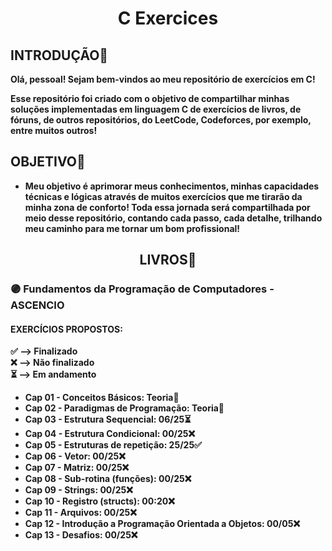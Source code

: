 <h1 align="center"> C Exercices </h1>

<h2> INTRODUÇÃO🌱 </h2>
<p> <strong>

Olá, pessoal! Sejam bem-vindos ao meu repositório de exercícios em C!

Esse repositório foi criado com o objetivo de compartilhar minhas soluções implementadas em linguagem C de exercícios de livros, de fóruns, de outros repositórios, do LeetCode, Codeforces, por exemplo, entre muitos outros!

</strong> </p>

<h2> OBJETIVO🎯 </h2>

<p> <strong>

- Meu objetivo é aprimorar meus conhecimentos, minhas capacidades técnicas e lógicas através de muitos exercícios que me tirarão da minha zona de conforto! Toda essa jornada será compartilhada por meio desse repositório, contando cada passo, cada detalhe, trilhando meu caminho para me tornar um bom profissional!
</strong> </p>

<h2 align="center"> LIVROS📕 </h2>

<h3> 🟣 Fundamentos da Programação de Computadores - ASCENCIO </h3>
<h4> EXERCÍCIOS PROPOSTOS: </h4>

<p> <strong>
✅ --> Finalizado <br>
❌ --> Não finalizado <br>
⏳ --> Em andamento

- Cap 01 - Conceitos Básicos: Teoria📖 <br>
- Cap 02 - Paradigmas de Programação: Teoria📖 <br>
- Cap 03 - Estrutura Sequencial: 06/25⏳<br>
- Cap 04 - Estrutura Condicional: 00/25❌<br>
- Cap 05 - Estruturas de repetição: 25/25✅ <br>
- Cap 06 - Vetor: 00/25❌<br>
- Cap 07 - Matriz: 00/25❌<br>
- Cap 08 - Sub-rotina (funções): 00/25❌<br>
- Cap 09 - Strings: 00/25❌<br>
- Cap 10 - Registro (structs): 00:20❌<br>
- Cap 11 - Arquivos: 00/25❌<br>
- Cap 12 - Introdução a Programação Orientada a Objetos: 00/05❌<br>
- Cap 13 - Desafios: 00/25❌<br>

<strong/> </p>

